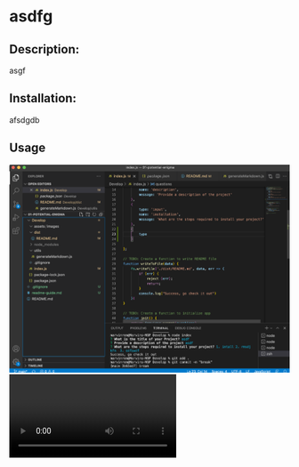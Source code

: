 # asdfg
  ## Description: 
  asgf
  ## Installation: 
  afsdgdb
  ## Usage
  ![terminal in VS](../assets/images/screen-shot.jpeg)
  ![terminal in VS](../assets/images/video.mp4)

